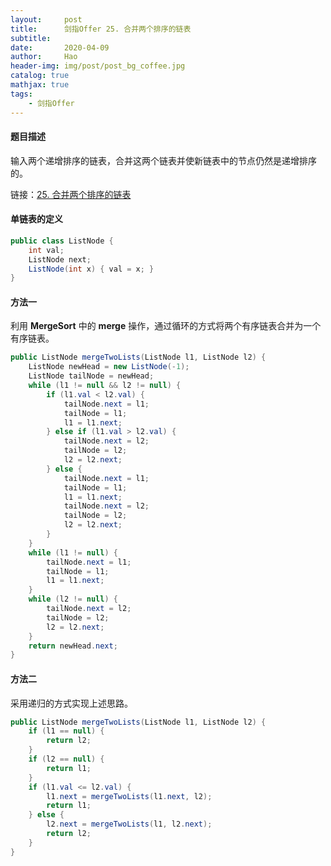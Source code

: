 ```yaml
---
layout:     post
title:      剑指Offer 25. 合并两个排序的链表
subtitle:   
date:       2020-04-09
author:     Hao
header-img: img/post/post_bg_coffee.jpg
catalog: true
mathjax: true
tags:
    - 剑指Offer
---
```


#### 题目描述

输入两个递增排序的链表，合并这两个链表并使新链表中的节点仍然是递增排序的。

链接：[25. 合并两个排序的链表](https://leetcode-cn.com/problems/he-bing-liang-ge-pai-xu-de-lian-biao-lcof/)

#### 单链表的定义

```java
public class ListNode {
    int val;
    ListNode next;
    ListNode(int x) { val = x; }
}
```

#### 方法一

利用 **MergeSort** 中的 **merge** 操作，通过循环的方式将两个有序链表合并为一个有序链表。

```java
public ListNode mergeTwoLists(ListNode l1, ListNode l2) {
    ListNode newHead = new ListNode(-1);
    ListNode tailNode = newHead;
    while (l1 != null && l2 != null) {
        if (l1.val < l2.val) {
            tailNode.next = l1;
            tailNode = l1;
            l1 = l1.next;
        } else if (l1.val > l2.val) {
            tailNode.next = l2;
            tailNode = l2;
            l2 = l2.next;
        } else {
            tailNode.next = l1;
            tailNode = l1;
            l1 = l1.next;
            tailNode.next = l2;
            tailNode = l2;
            l2 = l2.next;
        }
    }
    while (l1 != null) {
        tailNode.next = l1;
        tailNode = l1;
        l1 = l1.next;
    }
    while (l2 != null) {
        tailNode.next = l2;
        tailNode = l2;
        l2 = l2.next;
    }
    return newHead.next;
}
```

#### 方法二

采用递归的方式实现上述思路。

```java
public ListNode mergeTwoLists(ListNode l1, ListNode l2) {
    if (l1 == null) {
        return l2;
    }
    if (l2 == null) {
        return l1;
    }
    if (l1.val <= l2.val) {
        l1.next = mergeTwoLists(l1.next, l2);
        return l1;
    } else {
        l2.next = mergeTwoLists(l1, l2.next);
        return l2;
    }
}
```